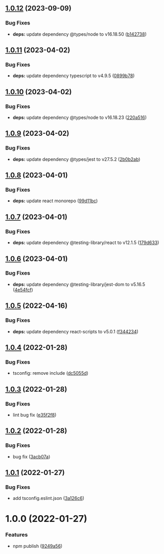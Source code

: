 ## [1.0.12](https://github.com/leesuhyung/cra-template-typescript/compare/v1.0.11...v1.0.12) (2023-09-09)


### Bug Fixes

* **deps:** update dependency @types/node to v16.18.50 ([b142738](https://github.com/leesuhyung/cra-template-typescript/commit/b142738558a6d76539c0bb59cdf43c54441944ab))

## [1.0.11](https://github.com/leesuhyung/cra-template-typescript/compare/v1.0.10...v1.0.11) (2023-04-02)


### Bug Fixes

* **deps:** update dependency typescript to v4.9.5 ([0899b78](https://github.com/leesuhyung/cra-template-typescript/commit/0899b780278eab2aacd5ead64135c550403f61f2))

## [1.0.10](https://github.com/leesuhyung/cra-template-typescript/compare/v1.0.9...v1.0.10) (2023-04-02)


### Bug Fixes

* **deps:** update dependency @types/node to v16.18.23 ([220a516](https://github.com/leesuhyung/cra-template-typescript/commit/220a516ccec91ee1ecdce5f0080934924dab7c89))

## [1.0.9](https://github.com/leesuhyung/cra-template-typescript/compare/v1.0.8...v1.0.9) (2023-04-02)


### Bug Fixes

* **deps:** update dependency @types/jest to v27.5.2 ([2b0b2ab](https://github.com/leesuhyung/cra-template-typescript/commit/2b0b2ab371dd59e4a25da09dc38180fb6369b086))

## [1.0.8](https://github.com/leesuhyung/cra-template-typescript/compare/v1.0.7...v1.0.8) (2023-04-01)


### Bug Fixes

* **deps:** update react monorepo ([99d11bc](https://github.com/leesuhyung/cra-template-typescript/commit/99d11bc339f171dcfc107eda6f477ac075e6f2cc))

## [1.0.7](https://github.com/leesuhyung/cra-template-typescript/compare/v1.0.6...v1.0.7) (2023-04-01)


### Bug Fixes

* **deps:** update dependency @testing-library/react to v12.1.5 ([179d633](https://github.com/leesuhyung/cra-template-typescript/commit/179d633a4cf24d518f8c6a252b71de67f10a1fc1))

## [1.0.6](https://github.com/leesuhyung/cra-template-typescript/compare/v1.0.5...v1.0.6) (2023-04-01)


### Bug Fixes

* **deps:** update dependency @testing-library/jest-dom to v5.16.5 ([4e54fcf](https://github.com/leesuhyung/cra-template-typescript/commit/4e54fcf8e2152bd6b46e92ad23a3f348bbadfa02))

## [1.0.5](https://github.com/leesuhyung/cra-template-typescript/compare/v1.0.4...v1.0.5) (2022-04-16)


### Bug Fixes

* **deps:** update dependency react-scripts to v5.0.1 ([f344234](https://github.com/leesuhyung/cra-template-typescript/commit/f34423452bf6b228cefcc077e41056ffcdd7afdd))

## [1.0.4](https://github.com/leesuhyung/cra-template-typescript/compare/v1.0.3...v1.0.4) (2022-01-28)


### Bug Fixes

* tsconfig: remove include ([dc5055d](https://github.com/leesuhyung/cra-template-typescript/commit/dc5055ddf86412916ecc11a3092eff1f105f2744))

## [1.0.3](https://github.com/leesuhyung/cra-template-typescript/compare/v1.0.2...v1.0.3) (2022-01-28)


### Bug Fixes

* lint bug fix ([e35f2f8](https://github.com/leesuhyung/cra-template-typescript/commit/e35f2f84c0456c930c1c7725160630cfa7371163))

## [1.0.2](https://github.com/leesuhyung/cra-template-typescript/compare/v1.0.1...v1.0.2) (2022-01-28)


### Bug Fixes

* bug fix ([3acb07a](https://github.com/leesuhyung/cra-template-typescript/commit/3acb07a38034ce7dadd115571053b9e6c04a9de1))

## [1.0.1](https://github.com/leesuhyung/cra-template-typescript/compare/v1.0.0...v1.0.1) (2022-01-27)


### Bug Fixes

* add tsconfig.eslint.json ([3a126c6](https://github.com/leesuhyung/cra-template-typescript/commit/3a126c6f9bd9e133b9a5edd3fa00833beb5b846e))

# 1.0.0 (2022-01-27)


### Features

* npm publish ([9249a56](https://github.com/leesuhyung/cra-template-typescript/commit/9249a56183b58e45f236fb7633f2234f665ee81c))
